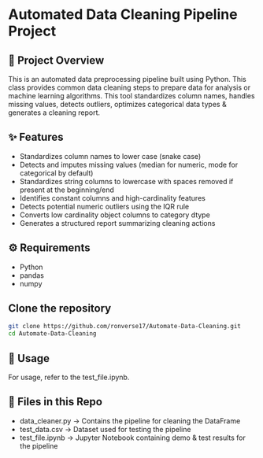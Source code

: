 # Automated Data Cleaning Pipeline Project
## 📌 Project Overview
This is an automated data preprocessing pipeline built using Python. 
This class provides common data cleaning steps to prepare data for analysis or machine learning algorithms. This tool standardizes column names, handles missing values, detects outliers, optimizes categorical data types & generates a cleaning report.

## ✨ Features
- Standardizes column names to lower case (snake case)
- Detects and imputes missing values (median for numeric, mode for categorical by default)
- Standardizes string columns to lowercase with spaces removed if present at the beginning/end
- Identifies constant columns and high-cardinality features
- Detects potential numeric outliers using the IQR rule
- Converts low cardinality object columns to category dtype
- Generates a structured report summarizing cleaning actions

## ⚙️ Requirements
- Python
- pandas
- numpy

## Clone the repository
```bash
git clone https://github.com/ronverse17/Automate-Data-Cleaning.git
cd Automate-Data-Cleaning
```

## 🚀 Usage
For usage, refer to the test_file.ipynb.

## 📂 Files in this Repo
- data_cleaner.py → Contains the pipeline for cleaning the DataFrame
- test_data.csv → Dataset used for testing the pipeline
- test_file.ipynb → Jupyter Notebook containing demo & test results for the pipeline 
